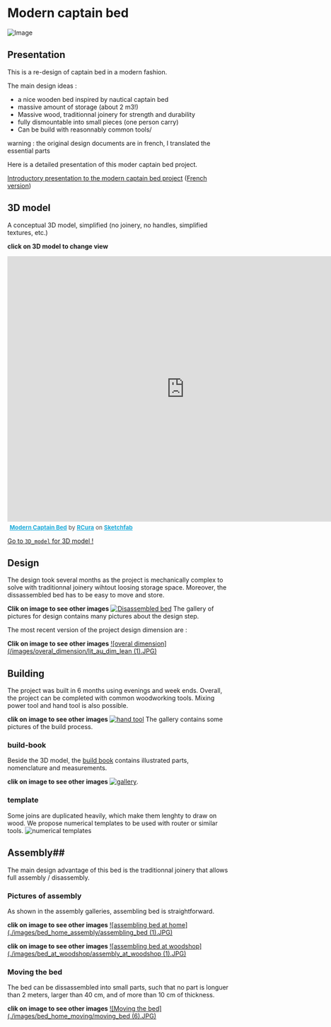 # Modern captain bed #

![Image](./images/bed_assembly.gif)

## Presentation ##

This is a re-design of captain bed in a modern fashion.

The main design ideas :
 - a nice wooden bed inspired by nautical captain bed
 - massive amount of storage (about 2 m3!)
 - Massive wood, traditionnal joinery for strength and durability
 - fully dismountable into small pieces (one person carry)
 - Can be build with reasonnably common tools/
 
 
warning : the original design documents are in french, I translated the essential parts

Here is a detailed presentation of this moder captain bed project.

[Introductory presentation to the modern captain bed project](./presentation/modern_captain_bed_overall_presentation.pdf) ([French version](./presentation/modern_captain_bed_overall_presentation_LQ_fr.pdf))


## 3D model
A conceptual 3D model, simplified (no joinery, no handles, simplified textures, etc.)

**click on 3D model to change view**
<div class="sketchfab-embed-wrapper"><iframe width="800" height="600" src="https://sketchfab.com/models/c7bc11224e4042eab323be94998c2b65/embed" frameborder="0" allowvr allowfullscreen mozallowfullscreen="true" webkitallowfullscreen="true" onmousewheel=""></iframe>

<p style="font-size: 13px; font-weight: normal; margin: 5px; color: #4A4A4A;">
    <a href="https://sketchfab.com/models/c7bc11224e4042eab323be94998c2b65?utm_medium=embed&utm_source=website&utm_campain=share-popup" target="_blank" style="font-weight: bold; color: #1CAAD9;">Modern Captain Bed</a>
    by <a href="https://sketchfab.com/RCura?utm_medium=embed&utm_source=website&utm_campain=share-popup" target="_blank" style="font-weight: bold; color: #1CAAD9;">RCura</a>
    on <a href="https://sketchfab.com?utm_medium=embed&utm_source=website&utm_campain=share-popup" target="_blank" style="font-weight: bold; color: #1CAAD9;">Sketchfab</a>
</p>
</div>
 
[Go to `3D_model` for 3D model !](./3D_model/modern_captain_bed.dae)

## Design
The design took several months as the project is mechanically complex to solve with traditionnal joinery wihtout loosing storage space.
Moreover, the dissassembled bed has to be easy to move and store.

**Clik on image to see other images**
[![Disassembled bed](/images/design/general_2.png)](./images/design/Gallery.html)
The gallery of pictures for design contains many pictures about the design step.

The most recent version of the project design dimension are :

**Clik on image to see other images**
[![overal dimension](/images/overal_dimension/lit_au_dim_lean (1).JPG)](./images/overal_dimension/Gallery.html)

## Building
The project was built in 6 months using evenings and week ends.
Overall, the project can be completed with common woodworking tools.
Mixing power tool and hand tool is also possible.

**clik on image to see other images**
[![hand tool](/images/mix_hand_and_machine.jpg)](./images/building/Gallery.html) 
The gallery contains some pictures of the build process.

### build-book
Beside the 3D model, the [build book](./building/build_book/modern_captain_bed_build_book.pdf) contains illustrated parts, nomenclature and measurements.

**clik on image to see other images**
[![gallery](./images/build_book_nomenclature/A_1.png)](./images/build_booko_nomenclature/Gallery.html).

### template
Some joins are duplicated heavily, which make them lenghty to draw on wood.
We propose numerical templates to be used with router or  similar tools.
![numerical templates](./images/template/example_template.png)


## Assembly##
The main design advantage of this bed is the traditionnal joinery that allows full assembly / disassembly.
### Pictures of assembly
As shown in the assembly galleries, assembling bed is straightforward.

**clik on image to see other images**
[![assembling bed at home](./images/bed_home_assembly/assembling_bed (1).JPG)](./images/bed_home_assembly/Gallery.html)

**clik on image to see other images**
[![assembling bed at woodshop](./images/bed_at_woodshop/assembly_at_woodshop (1).JPG)](./images/bed_at_woodshop/Gallery.html)

### Moving the bed
The bed can be dissassembled into small parts, such that no part is longuer than 2 meters, larger than 40 cm, and of more than 10 cm of thickness.

**clik on image to see other images**
[![Moving the bed](./images/bed_home_moving/moving_bed (6).JPG)](./images/bed_home_moving/Gallery.html)

